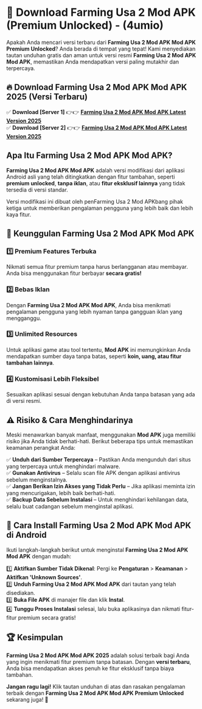 

# 🎯 Download Farming Usa 2 Mod APK (Premium Unlocked) -  (4umio) 

Apakah Anda mencari versi terbaru dari **Farming Usa 2 Mod APK Mod APK Premium Unlocked**? Anda berada di tempat yang tepat! Kami menyediakan tautan unduhan gratis dan aman untuk versi resmi **Farming Usa 2 Mod APK Mod APK**, memastikan Anda mendapatkan versi paling mutakhir dan terpercaya.

## 🔥 Download Farming Usa 2 Mod APK Mod APK 2025 (Versi Terbaru)

✅ **Download [Server 1]** 👉👉 [**Farming Usa 2 Mod APK Mod APK Latest Version 2025**](https://apkcomod.com?title=Farming_Usa_2_Mod_APK)  
✅ **Download [Server 2]** 👉👉 [**Farming Usa 2 Mod APK Mod APK Latest Version 2025**](https://apkcomod.com?title=Farming_Usa_2_Mod_APK)  

## Apa Itu Farming Usa 2 Mod APK Mod APK?

**Farming Usa 2 Mod APK Mod APK** adalah versi modifikasi dari aplikasi Android asli yang telah ditingkatkan dengan fitur tambahan, seperti **premium unlocked**, **tanpa iklan**, atau **fitur eksklusif lainnya** yang tidak tersedia di versi standar.

Versi modifikasi ini dibuat oleh penFarming Usa 2 Mod APKbang pihak ketiga untuk memberikan pengalaman pengguna yang lebih baik dan lebih kaya fitur.

## 🎯 Keunggulan Farming Usa 2 Mod APK Mod APK

### 1️⃣ Premium Features Terbuka
Nikmati semua fitur premium tanpa harus berlangganan atau membayar. Anda bisa menggunakan fitur berbayar **secara gratis!**

### 2️⃣ Bebas Iklan
Dengan **Farming Usa 2 Mod APK Mod APK**, Anda bisa menikmati pengalaman pengguna yang lebih nyaman tanpa gangguan iklan yang mengganggu.

### 3️⃣ Unlimited Resources
Untuk aplikasi game atau tool tertentu, **Mod APK** ini memungkinkan Anda mendapatkan sumber daya tanpa batas, seperti **koin, uang, atau fitur tambahan lainnya**.

### 4️⃣ Kustomisasi Lebih Fleksibel
Sesuaikan aplikasi sesuai dengan kebutuhan Anda tanpa batasan yang ada di versi resmi.

## ⚠️ Risiko & Cara Menghindarinya

Meski menawarkan banyak manfaat, menggunakan **Mod APK** juga memiliki risiko jika Anda tidak berhati-hati. Berikut beberapa tips untuk memastikan keamanan perangkat Anda:

✅ **Unduh dari Sumber Terpercaya** – Pastikan Anda mengunduh dari situs yang terpercaya untuk menghindari malware.  
✅ **Gunakan Antivirus** – Selalu scan file APK dengan aplikasi antivirus sebelum menginstalnya.  
✅ **Jangan Berikan Izin Akses yang Tidak Perlu** – Jika aplikasi meminta izin yang mencurigakan, lebih baik berhati-hati.  
✅ **Backup Data Sebelum Instalasi** – Untuk menghindari kehilangan data, selalu buat cadangan sebelum menginstal aplikasi.

## 📌 Cara Install Farming Usa 2 Mod APK Mod APK di Android

Ikuti langkah-langkah berikut untuk menginstal **Farming Usa 2 Mod APK Mod APK** dengan mudah:

1️⃣ **Aktifkan Sumber Tidak Dikenal**: Pergi ke **Pengaturan** > **Keamanan** > **Aktifkan 'Unknown Sources'**.  
2️⃣ **Unduh Farming Usa 2 Mod APK Mod APK** dari tautan yang telah disediakan.  
3️⃣ **Buka File APK** di manajer file dan klik **Instal**.  
4️⃣ **Tunggu Proses Instalasi** selesai, lalu buka aplikasinya dan nikmati fitur-fitur premium secara gratis!

## 🏆 Kesimpulan

**Farming Usa 2 Mod APK Mod APK 2025** adalah solusi terbaik bagi Anda yang ingin menikmati fitur premium tanpa batasan. Dengan **versi terbaru**, Anda bisa mendapatkan akses penuh ke fitur eksklusif tanpa biaya tambahan.

**Jangan ragu lagi!** Klik tautan unduhan di atas dan rasakan pengalaman terbaik dengan **Farming Usa 2 Mod APK Mod APK Premium Unlocked** sekarang juga! 🚀

